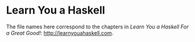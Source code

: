 # Learn You a Haskell

The file names here correspond to the chapters in *Learn You a Haskell For a Great Good!*: <http://learnyouahaskell.com>.
